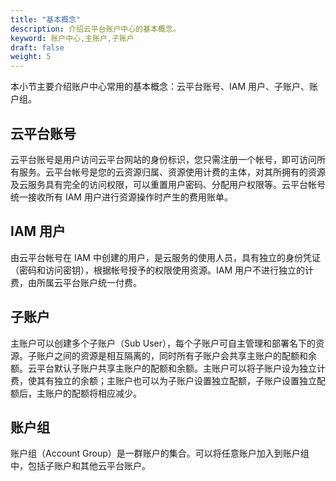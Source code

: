 ```yaml
---
title: "基本概念"
description: 介绍云平台账户中心的基本概念。
keyword: 账户中心,主账户,子账户
draft: false
weight: 5
---
```


本小节主要介绍账户中心常用的基本概念：云平台账号、IAM 用户、子账户、账户组。

## 云平台账号

云平台账号是用户访问云平台网站的身份标识，您只需注册一个帐号，即可访问所有服务。云平台帐号是您的云资源归属、资源使用计费的主体，对其所拥有的资源及云服务具有完全的访问权限，可以重置用户密码、分配用户权限等。云平台帐号统一接收所有 IAM 用户进行资源操作时产生的费用账单。

## IAM 用户

由云平台帐号在 IAM 中创建的用户，是云服务的使用人员，具有独立的身份凭证（密码和访问密钥），根据帐号授予的权限使用资源。IAM 用户不进行独立的计费，由所属云平台账户统一付费。

## 子账户

主账户可以创建多个子账户（Sub User），每个子账户可自主管理和部署名下的资源。子账户之间的资源是相互隔离的，同时所有子账户会共享主账户的配额和余额。云平台默认子账户共享主账户的配额和余额。主账户可以将子账户设为独立计费，使其有独立的余额；主账户也可以为子账户设置独立配额，子账户设置独立配额后，主账户的配额将相应减少。

## 账户组

账户组（Account Group）是一群账户的集合。可以将任意账户加入到账户组中，包括子账户和其他云平台账户。